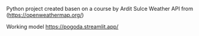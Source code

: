 Python project created basen on a course by Ardit Sulce
Weather API from (https://openweathermap.org/)

Working model https://pogoda.streamlit.app/
